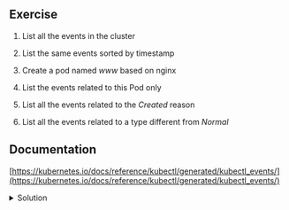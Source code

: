 ## Exercise

1. List all the events in the cluster

2. List the same events sorted by timestamp

3. Create a pod named *www* based on nginx

4. List the events related to this Pod only

5. List all the events related to the *Created* reason

6. List all the events related to a type different from *Normal*

## Documentation

[https://kubernetes.io/docs/reference/kubectl/generated/kubectl_events/](https://kubernetes.io/docs/reference/kubectl/generated/kubectl_events/)

<details>
  <summary markdown="span">Solution</summary>

1. List all the events in the cluster

```
k get events -A
```

2. List the same events sorted by timestamp

```
k get events --sort-by={.metadata.creationTimestamp}
```

3. Create a pod named *www* based on nginx

```
k run www --image=nginx:1.24
```

4. List the events related to this Pod only

```
k get events --field-selector involvedObject.name=www
```

5. List all the events related to the *Created* reason

```
k get events --field-selector reason=Created
```

6. List all the events related to a type different from *Normal*

```
k get events --field-selector type!=Normal
```

</details>

